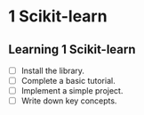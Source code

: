# 1 Scikit-learn

## Learning 1 Scikit-learn
- [ ] Install the library.
- [ ] Complete a basic tutorial.
- [ ] Implement a simple project.
- [ ] Write down key concepts.
